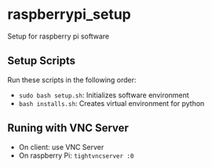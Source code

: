 # raspberrypi_setup
Setup for raspberry pi software

## Setup Scripts
Run these scripts in the following order:

* ``sudo bash setup.sh``: Initializes software environment
* ``bash installs.sh``: Creates virtual environment for python

## Runing with VNC Server
* On client: use VNC Server
* On raspberry Pi: ``tightvncserver :0``
